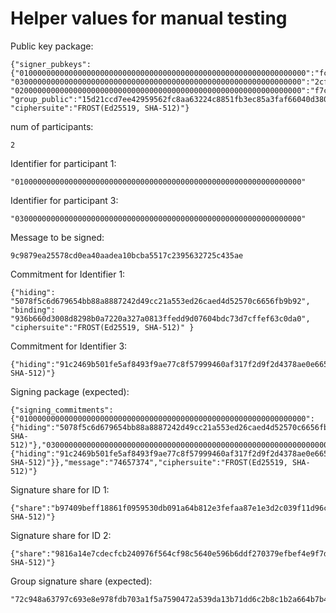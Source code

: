 # Helper values for manual testing

Public key package:

```
{"signer_pubkeys":{"0100000000000000000000000000000000000000000000000000000000000000":"fc2c9b8e335c132d9ebe0403c9317aac480bbbf8cbdb1bc3730bb68eb60dadf9", "0300000000000000000000000000000000000000000000000000000000000000":"2cff4148a2f965801fb1f25f1d2a4e5df2f75b3a57cd06f30471c2c774419a41", "0200000000000000000000000000000000000000000000000000000000000000":"f7c3031debffbaf121022409d057e6e1034a532636301d12e26beddff58d05c7"}, "group_public":"15d21ccd7ee42959562fc8aa63224c8851fb3ec85a3faf66040d380fb9738673", "ciphersuite":"FROST(Ed25519, SHA-512)"}
```

num of participants:
```
2
```

Identifier for participant 1:

```
"0100000000000000000000000000000000000000000000000000000000000000"
```

Identifier for participant 3:

```
"0300000000000000000000000000000000000000000000000000000000000000"
```

Message to be signed:

```
9c9879ea25578cd0ea40aadea10bcba5517c2395632725c435ae
```

Commitment for Identifier 1:

```
{"hiding": "5078f5c6d679654bb88a8887242d49cc21a553ed26caed4d52570c6656fb9b92", "binding": "936b660d3008d8298b0a7220a327a0813ffedd9d07604bdc73d7cffef63c0da0", "ciphersuite":"FROST(Ed25519, SHA-512)" }
```

Commitment for Identifier 3:

```
{"hiding":"91c2469b501fe5af8493f9ae77c8f57999460af317f2d9f2d4378ae0e665860e","binding":"c225618accff2266a45d87dc3219b04c774ca26c8629c4fa483e7e87da820007","ciphersuite":"FROST(Ed25519, SHA-512)"}
```

Signing package (expected):

```
{"signing_commitments":{"0100000000000000000000000000000000000000000000000000000000000000":{"hiding":"5078f5c6d679654bb88a8887242d49cc21a553ed26caed4d52570c6656fb9b92","binding":"936b660d3008d8298b0a7220a327a0813ffedd9d07604bdc73d7cffef63c0da0","ciphersuite":"FROST(Ed25519, SHA-512)"},"0300000000000000000000000000000000000000000000000000000000000000":{"hiding":"91c2469b501fe5af8493f9ae77c8f57999460af317f2d9f2d4378ae0e665860e","binding":"c225618accff2266a45d87dc3219b04c774ca26c8629c4fa483e7e87da820007","ciphersuite":"FROST(Ed25519, SHA-512)"}},"message":"74657374","ciphersuite":"FROST(Ed25519, SHA-512)"}
```
Signature share for ID 1:

```
{"share":"b97409beff18861f0959530db091a64b812e3fefaa87e1e3d2c039f11d96cc09","ciphersuite":"FROST(Ed25519, SHA-512)"}
```

Signature share for ID 2:

```
{"share":"9816a14e7cdecfcb240976f564cf98c5640e596b6ddf270379efbef4e9f7db0b","ciphersuite":"FROST(Ed25519, SHA-512)"}
```

Group signature share (expected):

```
"72c948a63797c693e8e978fdb703a1f5a7590472a539da13b71dd6c2b8c1b2a664b7b4af6194439357c5d15f366760fce53c985a186709e74bb0f8e5078ea805"
```